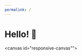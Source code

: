 ```yaml
---
permalink: /
---
```


# Hello! 🍃

<canvas id="responsive-canvas""></canvas>
<script type="text/javascript" src="{{ site.url }}/static/scripts.js?{{ site.time | date: '%s%N' }}"></script>
